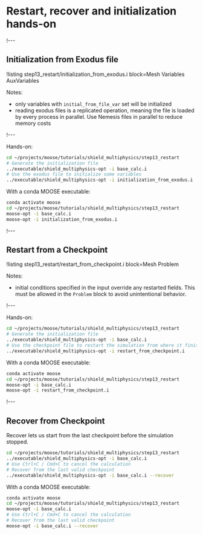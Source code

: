 # Restart, recover and initialization hands-on

!---

## Initialization from Exodus file

!listing step13_restart/initialization_from_exodus.i block=Mesh Variables AuxVariables

Notes:

- only variables with `initial_from_file_var` set will be initialized
- reading exodus files is a replicated operation, meaning the file is loaded by every process in parallel. Use Nemesis files in parallel to reduce memory costs

!---

Hands-on:

```bash
cd ~/projects/moose/tutorials/shield_multiphysics/step13_restart
# Generate the initialization file
../executable/shield_multiphysics-opt -i base_calc.i
# Use the exodus file to initialize some variables
../executable/shield_multiphysics-opt -i initialization_from_exodus.i
```

With a conda MOOSE executable:

```bash
conda activate moose
cd ~/projects/moose/tutorials/shield_multiphysics/step13_restart
moose-opt -i base_calc.i
moose-opt -i initialization_from_exodus.i
```

!---

## Restart from a Checkpoint

!listing step13_restart/restart_from_checkpoint.i block=Mesh Problem

Notes:

- initial conditions specified in the input override any restarted fields.
  This must be allowed in the `Problem` block to avoid unintentional behavior.

!---

Hands-on:

```bash
cd ~/projects/moose/tutorials/shield_multiphysics/step13_restart
# Generate the initialization file
../executable/shield_multiphysics-opt -i base_calc.i
# Use the checkpoint file to restart the simulation from where it finished
../executable/shield_multiphysics-opt -i restart_from_checkpoint.i
```

With a conda MOOSE executable:

```bash
conda activate moose
cd ~/projects/moose/tutorials/shield_multiphysics/step13_restart
moose-opt -i base_calc.i
moose-opt -i restart_from_checkpoint.i
```

!---

## Recover from Checkpoint

Recover lets us start from the last checkpoint before the simulation
stopped.

```bash
cd ~/projects/moose/tutorials/shield_multiphysics/step13_restart
../executable/shield_multiphysics-opt -i base_calc.i
# Use Ctrl+C / Cmd+C to cancel the calculation
# Recover from the last valid checkpoint
../executable/shield_multiphysics-opt -i base_calc.i --recover
```

With a conda MOOSE executable:

```bash
conda activate moose
cd ~/projects/moose/tutorials/shield_multiphysics/step13_restart
moose-opt -i base_calc.i
# Use Ctrl+C / Cmd+C to cancel the calculation
# Recover from the last valid checkpoint
moose-opt -i base_calc.i --recover
```
